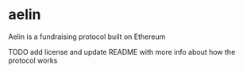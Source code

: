 # aelin

Aelin is a fundraising protocol built on Ethereum

TODO add license and update README with more info about how the protocol works
